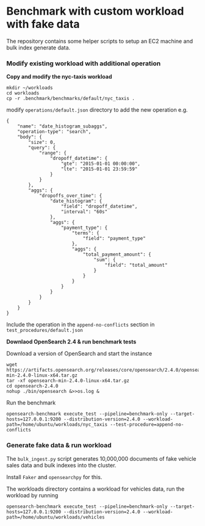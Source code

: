 Benchmark with custom workload with fake data
===

The repository contains some helper scripts to setup an EC2 machine and bulk index generate data.

### Modify existing workload with additional operation 

**Copy and modify the nyc-taxis workload**

```
mkdir ~/workloads
cd workloads
cp -r .benchmark/benchmarks/default/nyc_taxis .
```

modify `operations/default.json` directory to add the new operation e.g.

```
{
    "name": "date_histogram_subaggs",
    "operation-type": "search",
    "body": {
        "size": 0,
        "query": {
            "range": {
                "dropoff_datetime": {
                    "gte": "2015-01-01 00:00:00",
                    "lte": "2015-01-01 23:59:59"
                }
            }
        },
        "aggs": {
            "dropoffs_over_time": {
                "date_histogram": {
                    "field": "dropoff_datetime",
                    "interval": "60s"
                },
                "aggs": {
                    "payment_type": {
                        "terms": {
                            "field": "payment_type"
                        },
                        "aggs": {
                            "total_payment_amount": {
                                "sum": {
                                    "field": "total_amount"
                                }
                            }
                        }
                    }
                }
            }
        }
    }
}
```

Include the operation in the `append-no-conflicts` section in `test_procedures/default.json`

**Downlaod OpenSearch 2.4 & run benchmark tests**

Download a version of OpenSearch and start the instance

```
wget https://artifacts.opensearch.org/releases/core/opensearch/2.4.0/opensearch-min-2.4.0-linux-x64.tar.gz
tar -xf opensearch-min-2.4.0-linux-x64.tar.gz
cd opensearch-2.4.0
nohup ./bin/opensearch &>>os.log &
```

Run the benchmark 

```
opensearch-benchmark execute_test --pipeline=benchmark-only --target-hosts=127.0.0.1:9200 --distribution-version=2.4.0 --workload-path=/home/ubuntu/workloads/nyc_taxis --test-procedure=append-no-conflicts
```

### Generate fake data & run workload

The `bulk_ingest.py` script generates 10,000,000 documents of fake vehicle sales data and bulk indexes into the cluster.

Install `Faker` and `opensearchpy` for this.

The workloads directory contains a workload for vehicles data, run the workload by running

```
opensearch-benchmark execute_test --pipeline=benchmark-only --target-hosts=127.0.0.1:9200 --distribution-version=2.4.0 --workload-path=/home/ubuntu/workloads/vehicles
```

